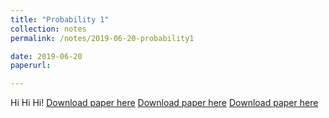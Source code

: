 ```yaml
---
title: "Probability 1"
collection: notes
permalink: /notes/2019-06-20-probability1

date: 2019-06-20
paperurl:

---
```


Hi Hi Hi!
[Download paper here](http://austinyi.github.io/files/paper2.pdf)
[Download paper here](http://austinyi.github.io/files/paper1.pdf)
[Download paper here](http://austinyi.github.io/files/paper3.pdf)
